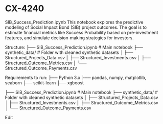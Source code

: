 # CX-4240

SIB_Success_Prediction.ipynb
This notebook explores the predictive modeling of Social Impact Bond (SIB) project outcomes. The goal is to estimate financial metrics like Success Probability based on pre-investment features, and simulate decision-making strategies for investors.

Structure:
├── SIB_Success_Prediction.ipynb        # Main notebook
├── synthetic_data/                     # Folder with cleaned synthetic datasets
│   ├── Structured_Projects_Data.csv
│   ├── Structured_Investments.csv
│   ├── Structured_Outcome_Metrics.csv
│   └── Structured_Outcome_Payments.csv

Requirements to run: 
├── Python 3.x
├── pandas, numpy, matplotlib, seaborn
├── scikit-learn
├── xgboost 

├── SIB_Success_Prediction.ipynb # Main notebook ├── synthetic_data/ # Folder with cleaned synthetic datasets │ ├── Structured_Projects_Data.csv │ ├── Structured_Investments.csv │ ├── Structured_Outcome_Metrics.csv │ └── Structured_Outcome_Payments.csv


Edit
